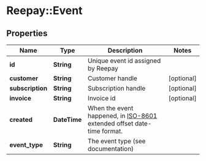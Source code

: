 # Reepay::Event

## Properties
Name | Type | Description | Notes
------------ | ------------- | ------------- | -------------
**id** | **String** | Unique event id assigned by Reepay | 
**customer** | **String** | Customer handle | [optional] 
**subscription** | **String** | Subscription handle | [optional] 
**invoice** | **String** | Invoice id | [optional] 
**created** | **DateTime** | When the event happened, in [ISO-8601](http://en.wikipedia.org/wiki/ISO_8601) extended offset date-time format. | 
**event_type** | **String** | The event type (see documentation) | 


